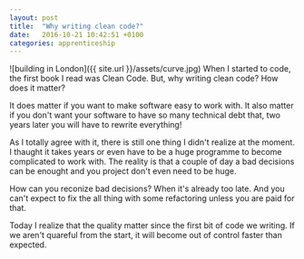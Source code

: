 ```yaml
---
layout: post
title:  "Why writing clean code?"
date:   2016-10-21 10:42:51 +0100
categories: apprenticeship
---
```

![building in London]({{ site.url }}/assets/curve.jpg)
When I started to code, the first book I read was Clean Code.
But, why writing clean code? How does it matter?

It does matter if you want to make software easy to work with.
It also matter if you don't want your software to have so many
technical debt that, two years later you will have to rewrite everything!

As I totally agree with it, there is still one thing I didn't realize at the moment.
I thaught it takes years or even have to be a huge programme to become complicated
to work with. The reality is that a couple of day a bad decisions can be enought and you project
don't even need to be huge.

How can you reconize bad decisions? When it's already too late.
And you can't expect to fix the all thing with some refactoring
unless you are paid for that.

Today I realize that the quality matter since the first bit of code we writing.
If we aren't quareful from the start, it will become out of control faster than expected.
